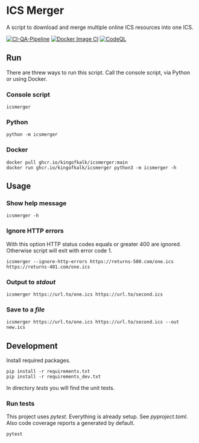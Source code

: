 # ICS Merger

A script to download and merge multiple online ICS resources into one ICS.

[![CI-QA-Pipeline](https://github.com/KingOfKalk/icsmerger/actions/workflows/ci-qa-pipeline.yml/badge.svg)](https://github.com/KingOfKalk/icsmerger/actions/workflows/ci-qa-pipeline.yml)
[![Docker Image CI](https://github.com/KingOfKalk/icsmerger/actions/workflows/docker-image.yml/badge.svg)](https://github.com/KingOfKalk/icsmerger/actions/workflows/docker-image.yml)
[![CodeQL](https://github.com/KingOfKalk/icsmerger/actions/workflows/codeql-analysis.yml/badge.svg)](https://github.com/KingOfKalk/icsmerger/actions/workflows/codeql-analysis.yml)

## Run

There are threw ways to run this script.
Call the console script, via Python or using Docker.

### Console script

```
icsmerger
```

### Python

```
python -m icsmerger
```

### Docker

```
docker pull ghcr.io/kingofkalk/icsmerger:main
docker run ghcr.io/kingofkalk/icsmerger python3 -m icsmerger -h
```

## Usage

### Show help message

```
icsmerger -h
```

### Ignore HTTP errors

With this option HTTP status codes equals or greater 400 are ignored.
Otherwise script will exit with error code 1.

```
icsmerger --ignore-http-errors https://returns-500.com/one.ics https://returns-401.com/one.ics
```

### Output to *stdout*

```
icsmerger https://url.to/one.ics https://url.to/second.ics
```

### Save to a *file*

```
icsmerger https://url.to/one.ics https://url.to/second.ics --out new.ics
```

## Development

Install required packages.

```
pip install -r requirements.txt
pip install -r requirements_dev.txt
```

In directory *tests* you will find the unit tests.

### Run tests

This project uses *pytest*.
Everything is already setup.
See *pyproject.toml*.
Also code coverage reports a generated by default.

```
pytest
```
